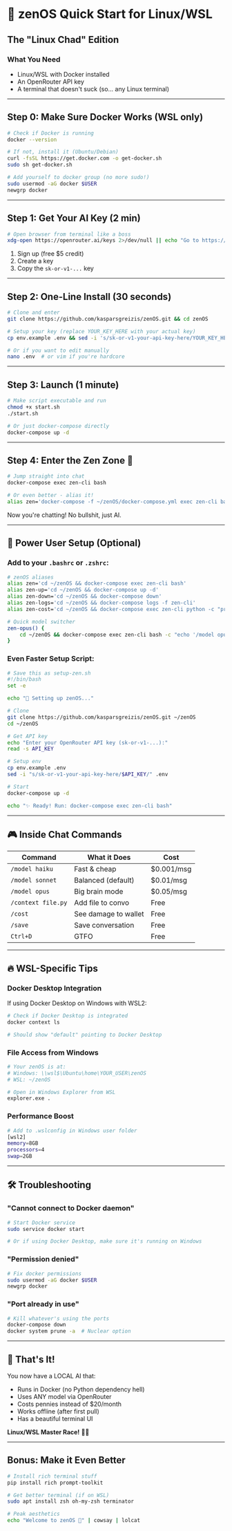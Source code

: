 # 🧘 zenOS Quick Start for Linux/WSL
## The "Linux Chad" Edition

### What You Need
- Linux/WSL with Docker installed
- An OpenRouter API key
- A terminal that doesn't suck (so... any Linux terminal)

---

## Step 0: Make Sure Docker Works (WSL only)
```bash
# Check if Docker is running
docker --version

# If not, install it (Ubuntu/Debian)
curl -fsSL https://get.docker.com -o get-docker.sh
sudo sh get-docker.sh

# Add yourself to docker group (no more sudo!)
sudo usermod -aG docker $USER
newgrp docker
```

---

## Step 1: Get Your AI Key (2 min)
```bash
# Open browser from terminal like a boss
xdg-open https://openrouter.ai/keys 2>/dev/null || echo "Go to https://openrouter.ai/keys"
```
1. Sign up (free $5 credit)
2. Create a key
3. Copy the `sk-or-v1-...` key

---

## Step 2: One-Line Install (30 seconds)
```bash
# Clone and enter
git clone https://github.com/kasparsgreizis/zenOS.git && cd zenOS

# Setup your key (replace YOUR_KEY_HERE with your actual key)
cp env.example .env && sed -i 's/sk-or-v1-your-api-key-here/YOUR_KEY_HERE/' .env

# Or if you want to edit manually
nano .env  # or vim if you're hardcore
```

---

## Step 3: Launch (1 minute)
```bash
# Make script executable and run
chmod +x start.sh
./start.sh

# Or just docker-compose directly
docker-compose up -d
```

---

## Step 4: Enter the Zen Zone 🧘
```bash
# Jump straight into chat
docker-compose exec zen-cli bash

# Or even better - alias it!
alias zen='docker-compose -f ~/zenOS/docker-compose.yml exec zen-cli bash'
```

Now you're chatting! No bullshit, just AI.

---

## 🚀 Power User Setup (Optional)

### Add to your `.bashrc` or `.zshrc`:
```bash
# zenOS aliases
alias zen='cd ~/zenOS && docker-compose exec zen-cli bash'
alias zen-up='cd ~/zenOS && docker-compose up -d'
alias zen-down='cd ~/zenOS && docker-compose down'
alias zen-logs='cd ~/zenOS && docker-compose logs -f zen-cli'
alias zen-cost='cd ~/zenOS && docker-compose exec zen-cli python -c "print(\"Check /cost in chat\")"'

# Quick model switcher
zen-opus() {
    cd ~/zenOS && docker-compose exec zen-cli bash -c "echo '/model opus' | python -m zen.cli chat"
}
```

### Even Faster Setup Script:
```bash
# Save this as setup-zen.sh
#!/bin/bash
set -e

echo "🧘 Setting up zenOS..."

# Clone
git clone https://github.com/kasparsgreizis/zenOS.git ~/zenOS
cd ~/zenOS

# Get API key
echo "Enter your OpenRouter API key (sk-or-v1-...):"
read -s API_KEY

# Setup env
cp env.example .env
sed -i "s/sk-or-v1-your-api-key-here/$API_KEY/" .env

# Start
docker-compose up -d

echo "✨ Ready! Run: docker-compose exec zen-cli bash"
```

---

## 🎮 Inside Chat Commands

| Command | What it Does | Cost |
|---------|-------------|------|
| `/model haiku` | Fast & cheap | $0.001/msg |
| `/model sonnet` | Balanced (default) | $0.01/msg |
| `/model opus` | Big brain mode | $0.05/msg |
| `/context file.py` | Add file to convo | Free |
| `/cost` | See damage to wallet | Free |
| `/save` | Save conversation | Free |
| `Ctrl+D` | GTFO | Free |

---

## 🔥 WSL-Specific Tips

### Docker Desktop Integration
If using Docker Desktop on Windows with WSL2:
```bash
# Check if Docker Desktop is integrated
docker context ls

# Should show "default" pointing to Docker Desktop
```

### File Access from Windows
```bash
# Your zenOS is at:
# Windows: \\wsl$\Ubuntu\home\YOUR_USER\zenOS
# WSL: ~/zenOS

# Open in Windows Explorer from WSL
explorer.exe .
```

### Performance Boost
```bash
# Add to .wslconfig in Windows user folder
[wsl2]
memory=8GB
processors=4
swap=2GB
```

---

## 🛠️ Troubleshooting

### "Cannot connect to Docker daemon"
```bash
# Start Docker service
sudo service docker start

# Or if using Docker Desktop, make sure it's running on Windows
```

### "Permission denied"
```bash
# Fix docker permissions
sudo usermod -aG docker $USER
newgrp docker
```

### "Port already in use"
```bash
# Kill whatever's using the ports
docker-compose down
docker system prune -a  # Nuclear option
```

---

## 🎯 That's It!

You now have a LOCAL AI that:
- Runs in Docker (no Python dependency hell)
- Uses ANY model via OpenRouter
- Costs pennies instead of $20/month
- Works offline (after first pull)
- Has a beautiful terminal UI

**Linux/WSL Master Race!** 🐧✨

---

## Bonus: Make it Even Better

```bash
# Install rich terminal stuff
pip install rich prompt-toolkit

# Get better terminal (if on WSL)
sudo apt install zsh oh-my-zsh terminator

# Peak aesthetics
echo "Welcome to zenOS 🧘" | cowsay | lolcat
```
